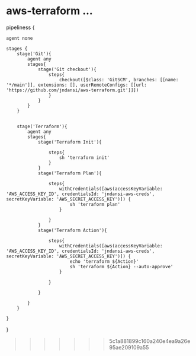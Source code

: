 
# aws-terraform ...


pipeliness {

    agent none

    stages {
        stage('Git'){
            agent any
            stages{
                stage('Git checkout'){  
                    steps{
                        checkout([$class: 'GitSCM', branches: [[name: '*/main']], extensions: [], userRemoteConfigs: [[url: 'https://github.com/jndansi/aws-terraform.git']]])
                    }
                }
            }
        }
        
        
        stage('Terraform'){
            agent any
            stages{
                stage('Terraform Init'){
                    
                    steps{
                        sh 'terraform init'
                    }
                }
                stage('Terraform Plan'){
                    
                    steps{
                        withCredentials([aws(accessKeyVariable: 'AWS_ACCESS_KEY_ID', credentialsId: 'jndansi-aws-creds', secretKeyVariable: 'AWS_SECRET_ACCESS_KEY')]) {
                            sh 'terraform plan'
                        }
                        
                    }
                }
                stage('Terraform Action'){
                    
                    steps{
                        withCredentials([aws(accessKeyVariable: 'AWS_ACCESS_KEY_ID', credentialsId: 'jndansi-aws-creds', secretKeyVariable: 'AWS_SECRET_ACCESS_KEY')]) {
                            echo 'terraform ${Action}'
                            sh 'terraform ${Action} --auto-approve'
                        }
                            
                    }
                    
                }
                
            }
        } 
            
    }
 
}
>>>>>>> 5c1a881899c160a240e4ea9a26e95ae209109a55
